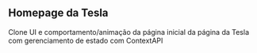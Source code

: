 ## Homepage da Tesla

Clone UI e comportamento/animação da página inicial da página da Tesla com gerenciamento de estado com ContextAPI 

